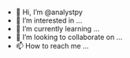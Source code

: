 - 👋 Hi, I’m @analystpy
- 👀 I’m interested in ...
- 🌱 I’m currently learning ...
- 💞️ I’m looking to collaborate on ...
- 📫 How to reach me ...

<!---
analystpy/analystpy is a ✨ special ✨ repository because its `README.md` (this file) appears on your GitHub profile.
You can click the Preview link to take a look at your changes.
--->
